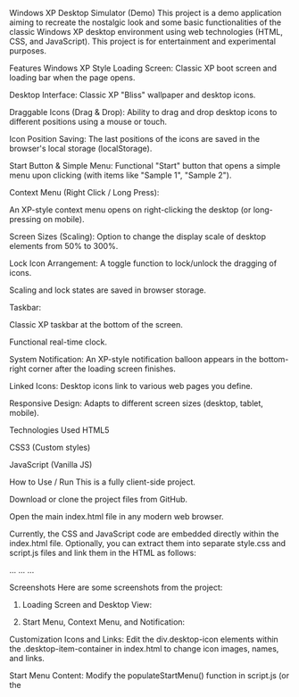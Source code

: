 Windows XP Desktop Simulator (Demo)
This project is a demo application aiming to recreate the nostalgic look and some basic functionalities of the classic Windows XP desktop environment using web technologies (HTML, CSS, and JavaScript). This project is for entertainment and experimental purposes.

Features
Windows XP Style Loading Screen: Classic XP boot screen and loading bar when the page opens.

Desktop Interface: Classic XP "Bliss" wallpaper and desktop icons.

Draggable Icons (Drag & Drop): Ability to drag and drop desktop icons to different positions using a mouse or touch.

Icon Position Saving: The last positions of the icons are saved in the browser's local storage (localStorage).

Start Button & Simple Menu: Functional "Start" button that opens a simple menu upon clicking (with items like "Sample 1", "Sample 2").

Context Menu (Right Click / Long Press):

An XP-style context menu opens on right-clicking the desktop (or long-pressing on mobile).

Screen Sizes (Scaling): Option to change the display scale of desktop elements from 50% to 300%.

Lock Icon Arrangement: A toggle function to lock/unlock the dragging of icons.

Scaling and lock states are saved in browser storage.

Taskbar:

Classic XP taskbar at the bottom of the screen.

Functional real-time clock.

System Notification: An XP-style notification balloon appears in the bottom-right corner after the loading screen finishes.

Linked Icons: Desktop icons link to various web pages you define.

Responsive Design: Adapts to different screen sizes (desktop, tablet, mobile).

Technologies Used
HTML5

CSS3 (Custom styles)

JavaScript (Vanilla JS)

How to Use / Run
This is a fully client-side project.

Download or clone the project files from GitHub.

Open the main index.html file in any modern web browser.

Currently, the CSS and JavaScript code are embedded directly within the index.html file. Optionally, you can extract them into separate style.css and script.js files and link them in the HTML as follows:

<head>
    ...
    <link rel="stylesheet" href="style.css">
    ...
</head>
<body>
    ...
    <script src="script.js"></script>
</body>

Screenshots
Here are some screenshots from the project:

1. Loading Screen and Desktop View:


2. Start Menu, Context Menu, and Notification:


Customization
Icons and Links: Edit the div.desktop-icon elements within the .desktop-item-container in index.html to change icon images, names, and links.

Start Menu Content: Modify the populateStartMenu() function in script.js (or the <script> block in HTML) and the #start-menu HTML structure to change the Start Menu contents.

Background: Change the background-image property of the body element in style.css (or the <style> block in HTML) to customize the desktop background.

Support This Project / Donate
If you like this project and want to support its development, you can make a small donation through the following channels. Your support will help in adding new features and further improving the project.

Donate via My Website:

Visit Donate Page
(Please replace https://ruhidjavadoff.site/donate with the exact URL of your donate page if it's different)

Donate via PayPal:

To: ruhidjavadoff@gmail.com

PayPal.Me/RuhidJavadoff
(If you have a PayPal.Me username, replace "RuhidJavadoff" with it.)

Donate with PayPal (USD)
(You can change the currency code (USD) as needed, e.g., EUR or AZN)

Thank you for your support!

Author / Contributors
Main Idea and Requirements: Ruhid Javadov

Website: ruhidjavadoff.site

Code Generation and Assistance: Google Gemini (AI Assistant)

Future Development Ideas (Potential Additions)
Functional "All Programs" menu.

Opening, closing, and dragging windows for simulated applications.

More detailed context menu options (e.g., "Refresh", "New Folder").

Active program tabs on the taskbar.
